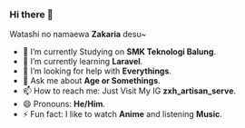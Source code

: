 ### Hi there 👋

Watashi no namaewa **Zakaria** desu~

- 🔭 I’m currently Studying on **SMK Teknologi Balung**.
- 🌱 I’m currently learning **Laravel**.
- 🤔 I’m looking for help with **Everythings**.
- 💬 Ask me about **Age or Somethings**.
- 📫 How to reach me: Just Visit My IG **zxh_artisan_serve**.
- 😄 Pronouns: **He/Him**.
- ⚡ Fun fact: I like to watch **Anime** and listening **Music**.
